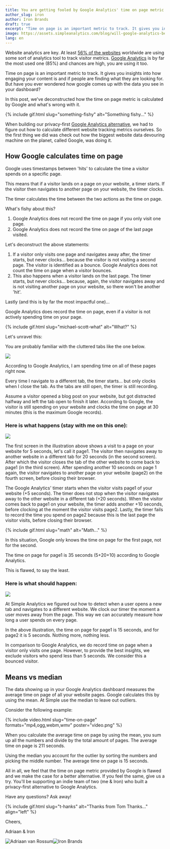 ```yaml
---
title: You are getting fooled by Google Analytics' time on page metric
author_slug: iron
author: Iron Brands
draft: true
excerpt: "Time on page is an important metric to track. It gives you insights into how engaging your content is and if people are finding what they are looking for. But have you ever wondered how google comes up with the data you see in your dashboard?"
image: https://assets.simpleanalytics.com/blog/will-google-analytics-be-banned-in-the-eu/social.png
lang: en
---
```


Website analytics are key. At least [56% of the websites](https://w3techs.com/technologies/overview/traffic_analysis) worldwide are using some sort of analytics tool to track visitor metrics. [Google Analytics](https://analytics.google.com/analytics/web/) is by far the most used one (85%) and chances are high, you are using it too.

Time on page is an important metric to track. It gives you insights into how engaging your content is and if people are finding what they are looking for. But have you ever wondered how google comes up with the data you see in your dashboard?

In this post, we've deconstructed how the time on page metric is calculated by Google and what's wrong with it.

{% include gif.html slug="something-fishy" alt="Something fishy..." %}

When building our privacy-first [Google Analytics alternative](https://simpleanalytics.com/websites?from=/), we had to figure out how to calculate different website tracking metrics ourselves. So the first thing we did was check out how the biggest website data devouring machine on the planet, called Google, was doing it.

## How Google calculates time on page

Google uses timestamps between 'hits' to calculate the time a visitor spends on a specific page.

This means that if a visitor lands on a page on your website, a timer starts. If the visitor then navigates to another page on your website, the timer clocks.

The timer calculates the time between the two actions as the time on page.

What's fishy about this?

1. Google Analytics does not record the time on page if you only visit one page.
2. Google Analytics does not record the time on page of the last page visited.

Let's deconstruct the above statements:

1. If a visitor only visits one page and navigates away after, the timer starts, but never clocks... because the visitor is not visiting a second page. The visitor is identified as a bounce. Google Analytics does not count the time on page when a visitor bounces.
2. This also happens when a visitor lands on the last page. The timer starts, but never clocks... because, again, the visitor navigates away and is not visiting another page on your website, so there won't be another 'hit'.

Lastly (and this is by far the most impactful one)...

Google Analytics does record the time on page, even if a visitor is not actively spending time on your page.

{% include gif.html slug="michael-scott-what" alt="What?" %}

Let's unravel this:

You are probably familiar with the cluttered tabs like the one below.

![](https://assets.simpleanalytics.com/blog/you-are-getting-fooled-by-google-analytics-time-on-page-metric/tabclutter.png)

According to Google Analytics, I am spending time on all of these pages right now.

Every time I navigate to a different tab, the timer starts... but only clocks when I close the tab. As the tabs are still open, the timer is still recording.

Assume a visitor opened a blog post on your website, but got distracted halfway and left the tab open to finish it later. According to Google, the visitor is still spending on your website and clocks the time on page at 30 minutes (this is the maximum Google records).

### Here is what happens (stay with me on this one):

![](https://docs.simpleanalytics.com/images/time-on-page-ga.png)

The first screen in the illustration above shows a visit to a page on your website for 5 seconds, let's call it page1. The visitor then navigates away to another website in a different tab for 20 seconds (in the second screen). After which the visitor closes the tab of the other website to come back to page1 (in the third screen). After spending another 10 seconds on page 1 again, the visitor navigates to another page on your website (page2) on the fourth screen, before closing their browser.

The Google Analytics' timer starts when the visitor visits page1 of your website (+5 seconds). The timer does not stop when the visitor navigates away to the other website in a different tab (+20 seconds). When the visitor comes back to page1 on your website, the timer adds another +10 seconds, before clocking at the moment the visitor visits page2. Lastly, the timer fails to record the time you spend on page2 because this is the last page the visitor visits, before closing their browser.

{% include gif.html slug="math" alt="Math..." %}

In this situation, Google only knows the time on page for the first page, not for the second.

The time on page for page1 is 35 seconds (5+20+10) according to Google Analytics.

This is flawed, to say the least.

### Here is what should happen:

![](https://docs.simpleanalytics.com/images/time-on-page-sa.png)

At Simple Analytics we figured out how to detect when a user opens a new tab and navigates to a different website. We clock our timer the moment a user moves away from the page. This way we can accurately measure how long a user spends on every page.

In the above illustration, the time on page for page1 is 15 seconds, and for page2 it is 5 seconds. Nothing more, nothing less.

In comparison to Google Analytics, we do record time on page when a visitor only visits one page. However, to provide the best insights, we exclude visitors who spend less than 5 seconds. We consider this a bounced visitor.

## Means vs median

The data showing up in your Google Analytics dashboard measures the average time on page of all your website pages. Google calculates this by using the mean. At Simple use the median to leave out outliers.

Consider the following example:

{% include video.html slug="time-on-page" formats="mp4,ogg,webm,wmv" poster="video.png" %}

When you calculate the average time on page by using the mean, you sum up all the numbers and divide by the total amount of pages. The average time on page is 211 seconds.

Using the median you account for the outlier by sorting the numbers and picking the middle number. The average time on page is 15 seconds.

All in all, we feel that the time on page metric provided by Google is flawed and we make the case for a better alternative. If you feel the same, give us a try. You'll be supporting an indie team of two (me & Iron) who built a privacy-first alternative to Google Analytics.

Have any questions? Ask away!

{% include gif.html slug="t-hanks" alt="Thanks from Tom Thanks..." align="left" %}

Cheers,

Adriaan & Iron

<img
  loading="lazy"
  class="avatar"
  src="https://assets.simpleanalytics.com/images/people/adriaan.jpg"
  referrerpolicy="no-referrer"
  alt="Adriaan van Rossum"
/><img
  loading="lazy"
  class="avatar"
  src="https://assets.simpleanalytics.com/images/people/iron.jpg"
  referrerpolicy="no-referrer"
  alt="Iron Brands"
/>
